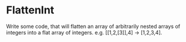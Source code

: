 # FlattenInt
Write some code, that will flatten an array of arbitrarily nested arrays of integers into a flat array of integers. e.g. [[1,2,[3]],4] -> [1,2,3,4].
